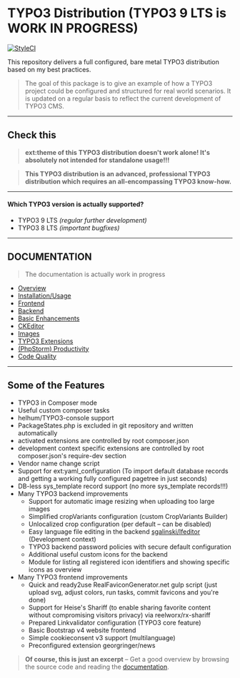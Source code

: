 # TYPO3 Distribution (TYPO3 9 LTS is WORK IN PROGRESS)

[![StyleCI](https://styleci.io/repos/66637769/shield?branch=master)](https://styleci.io/repos/66637769/)

This repository delivers a full configured, bare metal TYPO3
distribution based on my best practices.

> The goal of this package is to give an example of how a TYPO3 project
> could be configured and structured for real world scenarios. It is
> updated on a regular basis to reflect the current development of TYPO3
> CMS.

---

## Check this

> **ext:theme of this TYPO3 distribution doesn't work alone! It's
> absolutely not intended for standalone usage!!!**

> **This TYPO3 distribution is an advanced, professional TYPO3
> distribution which requires an all-encompassing TYPO3 know-how.**

---

#### Which TYPO3 version is actually supported?

- TYPO3 9 LTS *(regular further development)*
- TYPO3 8 LTS *(important bugfixes)*

---

## DOCUMENTATION

> The documentation is actually work in progress

- [Overview](app/web/typo3conf/ext/theme/Documentation/Markdown/Index.md)
- [Installation/Usage](app/web/typo3conf/ext/theme/Documentation/Markdown/Installation/Index.md)
- [Frontend](app/web/typo3conf/ext/theme/Documentation/Markdown/Frontend/Index.md)
- [Backend](app/web/typo3conf/ext/theme/Documentation/Markdown/Backend/Index.md)
- [Basic Enhancements](app/web/typo3conf/ext/theme/Documentation/Markdown/BasicEnhancements/Index.md)
- [CKEditor](app/web/typo3conf/ext/theme/Documentation/Markdown/CKEditor/Index.md)
- [Images](app/web/typo3conf/ext/theme/Documentation/Markdown/Images/Index.md)
- [TYPO3 Extensions](app/web/typo3conf/ext/theme/Documentation/Markdown/Extensions/Index.md)
- [(PhpStorm) Productivity](app/web/typo3conf/ext/theme/Documentation/Markdown/PhpStorm/Index.md)
- [Code Quality](app/web/typo3conf/ext/theme/Documentation/Markdown/CodeQuality/Index.md)


---

## Some of the Features

* TYPO3 in Composer mode
* Useful custom composer tasks
* helhum/TYPO3-console support
* PackageStates.php is excluded in git repository and written
  automatically
* activated extensions are controlled by root composer.json
* development context specific extensions are controlled by root
  composer.json's require-dev section
* Vendor name change script
* Support for ext:yaml_configuration (To import default database records
  and getting a working fully configured pagetree in just seconds)
* DB-less sys_template record support (no more sys_template records!!!)
* Many TYPO3 backend improvements
  * Support for automatic image resizing when uploading too large images
  * Simplified cropVariants configuration (custom CropVariants Builder)
  * Unlocalized crop configuration (per default – can be disabled)
  * Easy language file editing in the backend
    [sgalinski/lfeditor](https://packagist.org/packages/sgalinski/lfeditor)
    (Development context)
  * TYPO3 backend password policies with secure default configuration
  * Additional useful custom icons for the backend
  * Module for listing all registered icon identifiers and showing
    specific icons as overview
* Many TYPO3 frontend improvements
  * Quick and ready2use RealFaviconGenerator.net gulp script (just
    upload svg, adjust colors, run tasks, commit favicons and you're
    done)
  * Support for Heise's Shariff (to enable sharing favorite content
    without compromising visitors privacy) via reelworx/rx-shariff
  * Prepared Linkvalidator configuration (TYPO3 core feature)
  * Basic Bootstrap v4 website frontend
  * Simple cookieconsent v3 support (multilanguage)
  * Preconfigured extension georgringer/news

> **Of course, this is just an excerpt** – Get a good overview by
> browsing the source code and reading the
> [documentation](app/web/typo3conf/ext/theme/Documentation/Markdown/Index.md).


